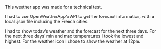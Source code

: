 This weather app was made for a technical test.

I had to use OpenWeatherApp's API to get the forecast information, with a local .json file including the French cities.

I had to show today's weather and the forecast for the next three days.
For the next three days' min and max temperatures I took the lowest and highest. For the weather icon I chose to show the weather at 12pm.